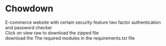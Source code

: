 # Chowdown
E-commerce website with certain security feature
two factor authentication and password checker<br>
Click on view raw to download the zipped file <br>
download the The required modules in the requirements.txt file
